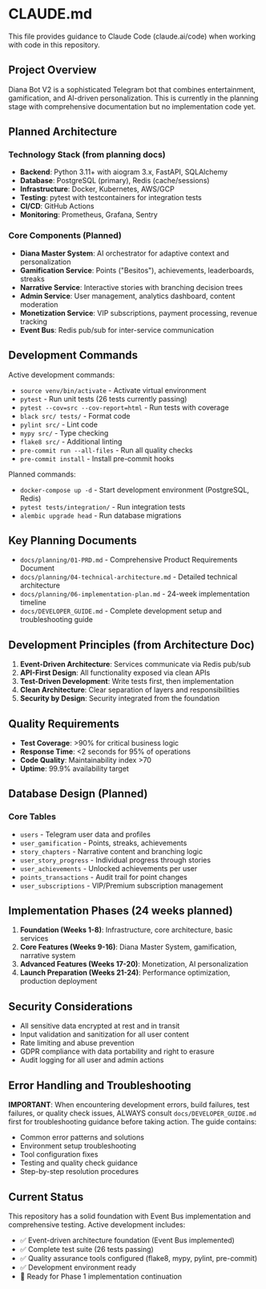 # CLAUDE.md

This file provides guidance to Claude Code (claude.ai/code) when working with code in this repository.

## Project Overview

Diana Bot V2 is a sophisticated Telegram bot that combines entertainment, gamification, and AI-driven personalization. This is currently in the planning stage with comprehensive documentation but no implementation code yet.

## Planned Architecture

### Technology Stack (from planning docs)
- **Backend**: Python 3.11+ with aiogram 3.x, FastAPI, SQLAlchemy
- **Database**: PostgreSQL (primary), Redis (cache/sessions)
- **Infrastructure**: Docker, Kubernetes, AWS/GCP
- **Testing**: pytest with testcontainers for integration tests
- **CI/CD**: GitHub Actions
- **Monitoring**: Prometheus, Grafana, Sentry

### Core Components (Planned)
- **Diana Master System**: AI orchestrator for adaptive context and personalization
- **Gamification Service**: Points ("Besitos"), achievements, leaderboards, streaks
- **Narrative Service**: Interactive stories with branching decision trees
- **Admin Service**: User management, analytics dashboard, content moderation
- **Monetization Service**: VIP subscriptions, payment processing, revenue tracking
- **Event Bus**: Redis pub/sub for inter-service communication

## Development Commands

Active development commands:
- `source venv/bin/activate` - Activate virtual environment
- `pytest` - Run unit tests (26 tests currently passing)
- `pytest --cov=src --cov-report=html` - Run tests with coverage
- `black src/ tests/` - Format code
- `pylint src/` - Lint code
- `mypy src/` - Type checking
- `flake8 src/` - Additional linting
- `pre-commit run --all-files` - Run all quality checks
- `pre-commit install` - Install pre-commit hooks

Planned commands:
- `docker-compose up -d` - Start development environment (PostgreSQL, Redis)
- `pytest tests/integration/` - Run integration tests
- `alembic upgrade head` - Run database migrations

## Key Planning Documents

- `docs/planning/01-PRD.md` - Comprehensive Product Requirements Document
- `docs/planning/04-technical-architecture.md` - Detailed technical architecture
- `docs/planning/06-implementation-plan.md` - 24-week implementation timeline
- `docs/DEVELOPER_GUIDE.md` - Complete development setup and troubleshooting guide

## Development Principles (from Architecture Doc)

1. **Event-Driven Architecture**: Services communicate via Redis pub/sub
2. **API-First Design**: All functionality exposed via clean APIs
3. **Test-Driven Development**: Write tests first, then implementation
4. **Clean Architecture**: Clear separation of layers and responsibilities
5. **Security by Design**: Security integrated from the foundation

## Quality Requirements

- **Test Coverage**: >90% for critical business logic
- **Response Time**: <2 seconds for 95% of operations
- **Code Quality**: Maintainability index >70
- **Uptime**: 99.9% availability target

## Database Design (Planned)

### Core Tables
- `users` - Telegram user data and profiles
- `user_gamification` - Points, streaks, achievements
- `story_chapters` - Narrative content and branching logic
- `user_story_progress` - Individual progress through stories
- `user_achievements` - Unlocked achievements per user
- `points_transactions` - Audit trail for point changes
- `user_subscriptions` - VIP/Premium subscription management

## Implementation Phases (24 weeks planned)

1. **Foundation (Weeks 1-8)**: Infrastructure, core architecture, basic services
2. **Core Features (Weeks 9-16)**: Diana Master System, gamification, narrative system
3. **Advanced Features (Weeks 17-20)**: Monetization, AI personalization
4. **Launch Preparation (Weeks 21-24)**: Performance optimization, production deployment

## Security Considerations

- All sensitive data encrypted at rest and in transit
- Input validation and sanitization for all user content
- Rate limiting and abuse prevention
- GDPR compliance with data portability and right to erasure
- Audit logging for all user and admin actions

## Error Handling and Troubleshooting

**IMPORTANT**: When encountering development errors, build failures, test failures, or quality check issues, ALWAYS consult `docs/DEVELOPER_GUIDE.md` first for troubleshooting guidance before taking action. The guide contains:

- Common error patterns and solutions
- Environment setup troubleshooting  
- Tool configuration fixes
- Testing and quality check guidance
- Step-by-step resolution procedures

## Current Status

This repository has a solid foundation with Event Bus implementation and comprehensive testing. Active development includes:

- ✅ Event-driven architecture foundation (Event Bus implemented)
- ✅ Complete test suite (26 tests passing) 
- ✅ Quality assurance tools configured (flake8, mypy, pylint, pre-commit)
- ✅ Development environment ready
- 🔄 Ready for Phase 1 implementation continuation
